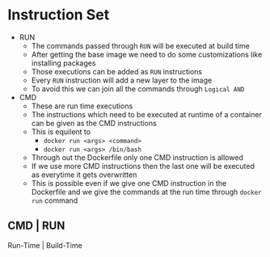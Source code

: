 # Instruction Set

- RUN
	- The commands passed through `RUN` will be executed at build time
	- After getting the base image we need to do some customizations like installing packages
	- Those executions can be added as `RUN` instructions
	- Every `RUN` instruction will add a new layer to the image
	- To avoid this we can join all the commands through `Logical AND`
- CMD
	- These are run time executions
	- The instructions which need to be executed at runtime of a container can be given as the CMD instructions
	- This is equilent to 
		- `docker run <args> <command>`
		- `docker run <args> /bin/bash`
	- Through out the Dockerfile only one CMD instruction is allowed
	- If we use more CMD instructions then the last one will be executed as everytime it gets overwritten
	- This is possible even if we give one CMD instruction in the Dockerfile and we give the commands at the run time through `docker run` command

CMD | RUN
---------
Run-Time | Build-Time
